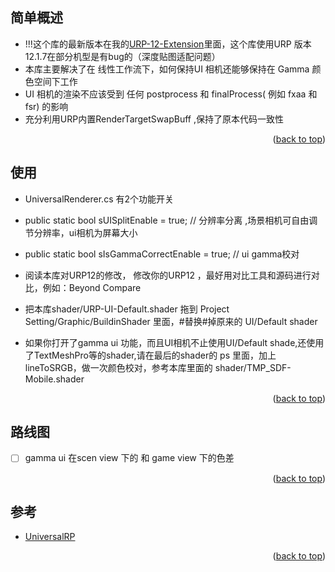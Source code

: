 <div id="top"></div>
<!--
*** Thanks for checking out the Best-README-Template. If you have a suggestion
*** that would make this better, please fork the repo and create a pull request
*** or simply open an issue with the tag "enhancement".
*** Don't forget to give the project a star!
*** Thanks again! Now go create something AMAZING! :D
-->



<!-- PROJECT SHIELDS -->
<!--
*** I'm using markdown "reference style" links for readability.
*** Reference links are enclosed in brackets [ ] instead of parentheses ( ).
*** See the bottom of this document for the declaration of the reference variables
*** for contributors-url, forks-url, etc. This is an optional, concise syntax you may use.
*** https://www.markdownguide.org/basic-syntax/#reference-style-links
-->




<!-- ABOUT THE PROJECT -->
## 简单概述
* !!!这个库的最新版本在我的[URP-12-Extension](https://github.com/killop/URP-12-Extension)里面，这个库使用URP 版本12.1.7在部分机型是有bug的（深度贴图适配问题）
* 本库主要解决了在  线性工作流下，如何保持UI 相机还能够保持在 Gamma 颜色空间下工作
* UI 相机的渲染不应该受到 任何 postprocess 和 finalProcess( 例如 fxaa 和 fsr) 的影响
* 充分利用URP内置RenderTargetSwapBuff ,保持了原本代码一致性

<p align="right">(<a href="#top">back to top</a>)</p>




## 使用
* UniversalRenderer.cs 有2个功能开关
* public static bool sUISplitEnable = true; // 分辨率分离 ,场景相机可自由调节分辨率，ui相机为屏幕大小
* public static bool sIsGammaCorrectEnable = true; // ui gamma校对

* 阅读本库对URP12的修改， 修改你的URP12 ，最好用对比工具和源码进行对比，例如：Beyond Compare 
* 把本库shader/URP-UI-Default.shader 拖到  Project Setting/Graphic/BuildinShader 里面，#替换#掉原来的 UI/Default shader
* 如果你打开了gamma ui 功能，而且UI相机不止使用UI/Default shade,还使用了TextMeshPro等的shader,请在最后的shader的 ps 里面，加上 lineToSRGB，做一次颜色校对，参考本库里面的 shader/TMP_SDF-Mobile.shader
<p align="right">(<a href="#top">back to top</a>)</p>



<!-- ROADMAP -->
## 路线图

- [ ]  gamma ui 在scen view 下的 和 game view 下的色差



<p align="right">(<a href="#top">back to top</a>)</p>





<!-- ACKNOWLEDGMENTS -->
## 参考
* [UniversalRP](https://github.com/devagame/UniversalRP )


<p align="right">(<a href="#top">back to top</a>)</p>


